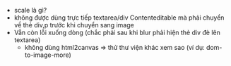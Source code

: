 - scale là gì?
- không được dùng trực tiếp textarea/div Contenteditable mà phải chuyển về thẻ div,p trước khi chuyển sang image
- Vẫn còn lỗi xuống dòng (chắc phải sau khi blur phải hiện thẻ div đè lên textarea)
  - không dùng html2canvas => thử thư viện khác xem sao (ví dụ: dom-to-image-more)
